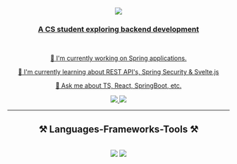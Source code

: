 <h1 align="center">
  <a href="https://git.io/typing-svg">
    <img src="https://readme-typing-svg.demolab.com/?font=Righteous&size=35&center=true&vCenter=true&width=500&height=70&duration=4000&lines=Hi+There!+👋;I'm+Jatin+Jindal!;" />
</h1>

<h3 align="center">A CS student exploring backend development</h3>

<br/>

<div align="center">
  
  🔭 I'm currently working on Spring applications.
  
  🌱 I'm currently learning about REST API's, Spring Security & Svelte.js

  💭 Ask me about TS, React, SpringBoot, etc. 
</div>

<div align="center"> 
  <a href="mailto:vercettitommy322@gmail.com">
    <img src="https://img.shields.io/badge/Gmail-333333?style=for-the-badge&logo=gmail&logoColor=blue" />
  </a>
  <a href="https://www.linkedin.com/in/jatinjindal322/">
    <img src="https://img.shields.io/badge/LinkedIn-0077B5?style=for-the-badge&logo=linkedin&logoColor=white" />
  </a>
</div>

<hr/>
 
<h2 align="center">⚒️ Languages-Frameworks-Tools ⚒️</h2>
<br/>
<div align="center">
    <img src="https://skillicons.dev/icons?i=bootstrap,html,css,react,git,maven,c,cpp" />
    <img src="https://skillicons.dev/icons?i=python,typescript,bitbucket,java,postgres,spring,postman,docker" /><br>
</div>
